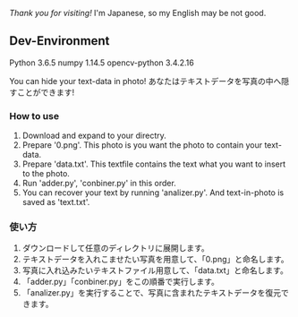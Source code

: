 *Thank you for visiting!*
I'm Japanese, so my English may be not good.

## Dev-Environment
Python 3.6.5
numpy 1.14.5
opencv-python 3.4.2.16

You can hide your text-data in photo!
あなたはテキストデータを写真の中へ隠すことができます!

### How to use
1. Download and expand to your directry.
2. Prepare '0.png'. This photo is you want the photo to contain your text-data.
3. Prepare 'data.txt'. This textfile contains the text what you want to insert to the photo.
4. Run 'adder.py', 'conbiner.py' in this order.
5. You can recover your text by running 'analizer.py'. And text-in-photo is saved as 'text.txt'.

### 使い方
1. ダウンロードして任意のディレクトリに展開します。
2. テキストデータを入れこませたい写真を用意して、「0.png」と命名します。
3. 写真に入れ込みたいテキストファイル用意して、「data.txt」と命名します。
4. 「adder.py」「conbiner.py」をこの順番で実行します。
5. 「analizer.py」を実行することで、写真に含まれたテキストデータを復元できます。
